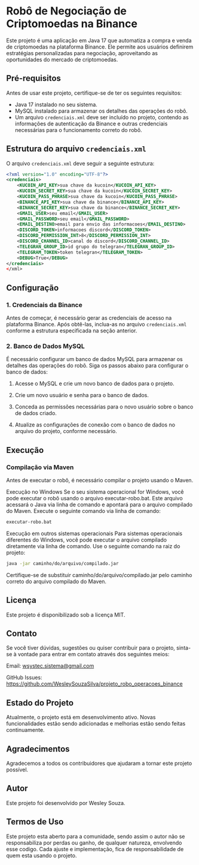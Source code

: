 # Robô de Negociação de Criptomoedas na Binance

Este projeto é uma aplicação em Java 17 que automatiza a compra e venda de criptomoedas na plataforma Binance. Ele permite aos usuários definirem estratégias personalizadas para negociação, aproveitando as oportunidades do mercado de criptomoedas.

## Pré-requisitos

Antes de usar este projeto, certifique-se de ter os seguintes requisitos:

- Java 17 instalado no seu sistema.
- MySQL instalado para armazenar os detalhes das operações do robô.
- Um arquivo `credenciais.xml` deve ser incluído no projeto, contendo as informações de autenticação da Binance e outras credenciais necessárias para o funcionamento correto do robô.

## Estrutura do arquivo `credenciais.xml`

O arquivo `credenciais.xml` deve seguir a seguinte estrutura:

```xml
<?xml version="1.0" encoding="UTF-8"?>
<credenciais>
    <KUCOIN_API_KEY>sua chave da kucoin</KUCOIN_API_KEY>
    <KUCOIN_SECRET_KEY>sua chave da kucoin</KUCOIN_SECRET_KEY>
    <KUCOIN_PASS_PHRASE>sua chave da kucoin</KUCOIN_PASS_PHRASE>
    <BINANCE_API_KEY>sua chave da binance</BINANCE_API_KEY>
    <BINANCE_SECRET_KEY>sua chave da binance</BINANCE_SECRET_KEY>
    <GMAIL_USER>seu email</GMAIL_USER>
    <GMAIL_PASSWORD>seu email</GMAIL_PASSWORD>
    <EMAIL_DESTINO>email para envio das informacoes</EMAIL_DESTINO>
    <DISCORD_TOKEN>informacoes discord</DISCORD_TOKEN>
    <DISCORD_PERMISSION_INT>8</DISCORD_PERMISSION_INT>
    <DISCORD_CHANNEL_ID>canal do discord</DISCORD_CHANNEL_ID>
    <TELEGRAN_GROUP_ID>id grupo do telegran</TELEGRAN_GROUP_ID>
    <TELEGRAM_TOKEN>token telegran</TELEGRAM_TOKEN>
    <DEBUG>True</DEBUG>
</credenciais>
</xml>

```

## Configuração

### 1. Credenciais da Binance

Antes de começar, é necessário gerar as credenciais de acesso na plataforma Binance. Após obtê-las, inclua-as no arquivo `credenciais.xml` conforme a estrutura especificada na seção anterior.

### 2. Banco de Dados MySQL

É necessário configurar um banco de dados MySQL para armazenar os detalhes das operações do robô. Siga os passos abaixo para configurar o banco de dados:

1. Acesse o MySQL e crie um novo banco de dados para o projeto.

2. Crie um novo usuário e senha para o banco de dados.

3. Conceda as permissões necessárias para o novo usuário sobre o banco de dados criado.

4. Atualize as configurações de conexão com o banco de dados no arquivo do projeto, conforme necessário.

## Execução

### Compilação via Maven

Antes de executar o robô, é necessário compilar o projeto usando o Maven. 

Execução no Windows
Se o seu sistema operacional for Windows, você pode executar o robô usando o arquivo executar-robo.bat. Este arquivo acessará o Java via linha de comando e apontará para o arquivo compilado do Maven. Execute o seguinte comando via linha de comando:

```bash
executar-robo.bat
```

Execução em outros sistemas operacionais
Para sistemas operacionais diferentes do Windows, você pode executar o arquivo compilado diretamente via linha de comando. Use o seguinte comando na raiz do projeto:

```bash
java -jar caminho/do/arquivo/compilado.jar
```

Certifique-se de substituir caminho/do/arquivo/compilado.jar pelo caminho correto do arquivo compilado do Maven.


## Licença
Este projeto é disponibilizado sob a licença MIT.

## Contato
Se você tiver dúvidas, sugestões ou quiser contribuir para o projeto, sinta-se à vontade para entrar em contato através dos seguintes meios:

Email: wsystec.sistema@gmail.com

GitHub Issues: https://github.com/WesleySouzaSilva/projeto_robo_operacoes_binance

## Estado do Projeto
Atualmente, o projeto está em desenvolvimento ativo. Novas funcionalidades estão sendo adicionadas e melhorias estão sendo feitas continuamente.

## Agradecimentos
Agradecemos a todos os contribuidores que ajudaram a tornar este projeto possível.

## Autor
Este projeto foi desenvolvido por Wesley Souza.

## Termos de Uso
Este projeto esta aberto para a comunidade, sendo assim o autor não se responsabiliza por perdas ou ganho, de qualquer natureza, envolvendo esse codigo. Cada ajuste e implementação, fica de responsabilidade de quem esta usando o projeto.
